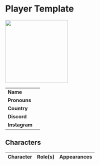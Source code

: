 # Player Template

<img src="https://cdn.discordapp.com/avatars/userid/imageid.png?size=256" height="200" />

|||
| --- | --- |
| **Name** | | player.3
| **Pronouns** | |
| **Country** | |
| **Discord** | |
| **Instagram** | |

## Characters

| Character | Role(s) | Appearances |
| --- | --- | --- |
